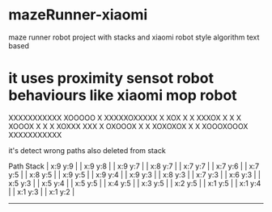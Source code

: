 # mazeRunner-xiaomi
maze runner robot project with stacks and xiaomi robot style algorithm
text based


# it uses proximity sensot robot behaviours like xiaomi mop robot

XXXXXXXXXXX 
XOOOOO    X 
XXXXXOXXXXX 
X   XOX   X 
X XXXOX X X 
X XOOOX X X 
X XOXXX XXX 
X  OXOOOX X 
X XOXOXOX X 
X XOOOXOOOX 
XXXXXXXXXXX 


it's detect wrong paths also deleted from stack

Path Stack
| x:9  y:9 |
| x:9  y:8 |
| x:9  y:7 |
| x:8  y:7 |
| x:7  y:7 |
| x:7  y:6 |
| x:7  y:5 |
| x:8  y:5 |
| x:9  y:5 |
| x:9  y:4 |
| x:9  y:3 |
| x:8  y:3 |
| x:7  y:3 |
| x:6  y:3 |
| x:5  y:3 |
| x:5  y:4 |
| x:5  y:5 |
| x:4  y:5 |
| x:3  y:5 |
| x:2  y:5 |
| x:1  y:5 |
| x:1  y:4 |
| x:1  y:3 |
| x:1  y:2 |
___________



